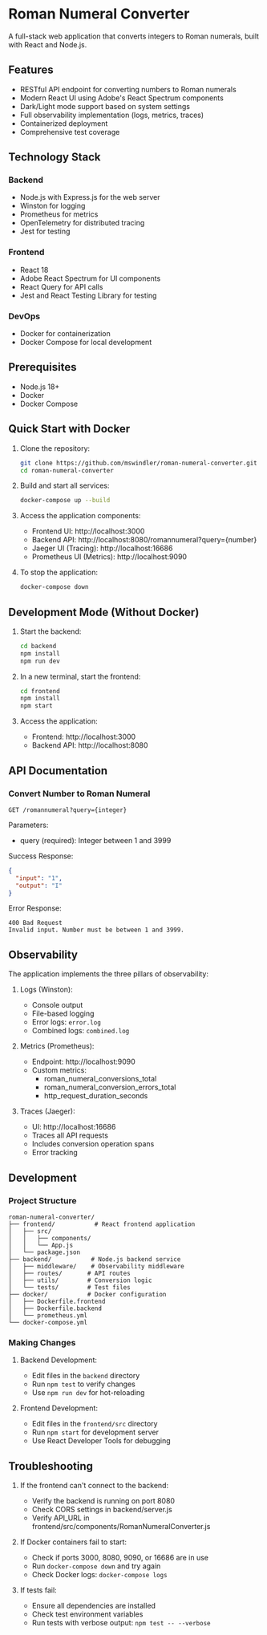# Roman Numeral Converter

A full-stack web application that converts integers to Roman numerals, built with React and Node.js.

## Features

- RESTful API endpoint for converting numbers to Roman numerals
- Modern React UI using Adobe's React Spectrum components
- Dark/Light mode support based on system settings
- Full observability implementation (logs, metrics, traces)
- Containerized deployment
- Comprehensive test coverage

## Technology Stack

### Backend
- Node.js with Express.js for the web server
- Winston for logging
- Prometheus for metrics
- OpenTelemetry for distributed tracing
- Jest for testing

### Frontend
- React 18
- Adobe React Spectrum for UI components
- React Query for API calls
- Jest and React Testing Library for testing

### DevOps
- Docker for containerization
- Docker Compose for local development

## Prerequisites

- Node.js 18+
- Docker
- Docker Compose

## Quick Start with Docker

1. Clone the repository:
   ```bash
   git clone https://github.com/mswindler/roman-numeral-converter.git
   cd roman-numeral-converter
   ```

2. Build and start all services:
   ```bash
   docker-compose up --build
   ```

3. Access the application components:
   - Frontend UI: http://localhost:3000
   - Backend API: http://localhost:8080/romannumeral?query={number}
   - Jaeger UI (Tracing): http://localhost:16686
   - Prometheus UI (Metrics): http://localhost:9090

4. To stop the application:
   ```bash
   docker-compose down
   ```

## Development Mode (Without Docker)

1. Start the backend:
   ```bash
   cd backend
   npm install
   npm run dev
   ```

2. In a new terminal, start the frontend:
   ```bash
   cd frontend
   npm install
   npm start
   ```

3. Access the application:
   - Frontend: http://localhost:3000
   - Backend API: http://localhost:8080

## API Documentation

### Convert Number to Roman Numeral

```
GET /romannumeral?query={integer}
```

Parameters:
- query (required): Integer between 1 and 3999

Success Response:
```json
{
  "input": "1",
  "output": "I"
}
```

Error Response:
```
400 Bad Request
Invalid input. Number must be between 1 and 3999.
```

## Observability

The application implements the three pillars of observability:

1. Logs (Winston):
   - Console output
   - File-based logging
   - Error logs: `error.log`
   - Combined logs: `combined.log`

2. Metrics (Prometheus):
   - Endpoint: http://localhost:9090
   - Custom metrics:
     - roman_numeral_conversions_total
     - roman_numeral_conversion_errors_total
     - http_request_duration_seconds

3. Traces (Jaeger):
   - UI: http://localhost:16686
   - Traces all API requests
   - Includes conversion operation spans
   - Error tracking

## Development

### Project Structure
```
roman-numeral-converter/
├── frontend/           # React frontend application
│   ├── src/
│   │   ├── components/
│   │   └── App.js
│   └── package.json
├── backend/           # Node.js backend service
│   ├── middleware/    # Observability middleware
│   ├── routes/       # API routes
│   ├── utils/        # Conversion logic
│   └── tests/        # Test files
├── docker/           # Docker configuration
│   ├── Dockerfile.frontend
│   ├── Dockerfile.backend
│   └── prometheus.yml
└── docker-compose.yml
```

### Making Changes

1. Backend Development:
   - Edit files in the `backend` directory
   - Run `npm test` to verify changes
   - Use `npm run dev` for hot-reloading

2. Frontend Development:
   - Edit files in the `frontend/src` directory
   - Run `npm start` for development server
   - Use React Developer Tools for debugging

## Troubleshooting

1. If the frontend can't connect to the backend:
   - Verify the backend is running on port 8080
   - Check CORS settings in backend/server.js
   - Verify API_URL in frontend/src/components/RomanNumeralConverter.js

2. If Docker containers fail to start:
   - Check if ports 3000, 8080, 9090, or 16686 are in use
   - Run `docker-compose down` and try again
   - Check Docker logs: `docker-compose logs`

3. If tests fail:
   - Ensure all dependencies are installed
   - Check test environment variables
   - Run tests with verbose output: `npm test -- --verbose` 